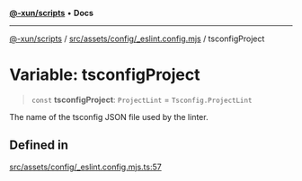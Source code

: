 [**@-xun/scripts**](../../../../../README.md) • **Docs**

***

[@-xun/scripts](../../../../../README.md) / [src/assets/config/\_eslint.config.mjs](../README.md) / tsconfigProject

# Variable: tsconfigProject

> `const` **tsconfigProject**: `ProjectLint` = `Tsconfig.ProjectLint`

The name of the tsconfig JSON file used by the linter.

## Defined in

[src/assets/config/\_eslint.config.mjs.ts:57](https://github.com/Xunnamius/xscripts/blob/89eebe76ad675b35907b3379b29bfde27fd5a5b8/src/assets/config/_eslint.config.mjs.ts#L57)
